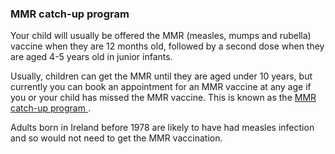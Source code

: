 ###  MMR catch-up program

Your child will usually be offered the MMR (measles, mumps and rubella)
vaccine when they are 12 months old, followed by a second dose when they are
aged 4-5 years old in junior infants.

Usually, children can get the MMR until they are aged under 10 years, but
currently you can book an appointment for an MMR vaccine at any age if you or
your child has missed the MMR vaccine. This is known as the [ MMR catch-up
program
](https://www.hse.ie/eng/health/immunisation/news/mmrcatchupprogramme.html) .

Adults born in Ireland before 1978 are likely to have had measles infection
and so would not need to get the MMR vaccination.
